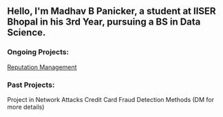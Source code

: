 ## Hello, I'm Madhav B Panicker, a student at IISER Bhopal in his 3rd Year, pursuing a BS in Data Science.
### Ongoing Projects:
[Reputation Management](https://github.com/madhavbpanicker/reputation-management)

### Past Projects:
Project in Network Attacks
Credit Card Fraud Detection Methods
(DM for more details)
